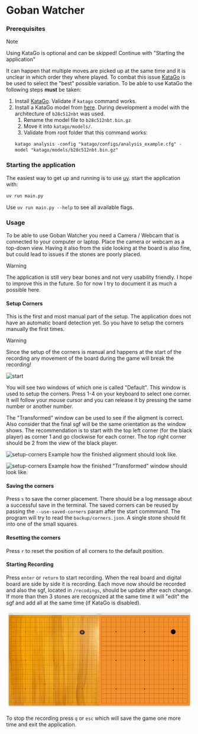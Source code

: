 # Goban Watcher



### Prerequisites
> [!NOTE]
> Using KataGo is optional and can be skipped!
> Continue with "Starting the application"

It can happen that multiple moves are picked up at the same time and it is unclear in which order they where played.
To combat this issue [KataGo](https://github.com/lightvector/KataGo) is be used to select the "best" possible variation.
To be able to use KataGo the following steps **must** be taken:

1. Install [KataGo](https://github.com/lightvector/KataGo). Validate if `katago` command works.
2. Install a KataGo model from [here](https://katagotraining.org/networks/). During development a model with the architecture of `b28c512nbt` was used.
    1. Rename the model file to `b28c512nbt.bin.gz`
    2. Move it into `katago/models/`.
    3. Validate from root folder that this command works:
      ```shell
      katago analysis -config "katago/configs/analysis_example.cfg" -model "katago/models/b28c512nbt.bin.gz"
      ```

### Starting the application
The easiest way to get up and running is to use [uv](https://docs.astral.sh/uv/).
start the application with:
```sh
uv run main.py
```
Use `uv run main.py --help` to see all available flags.

### Usage

To be able to use Goban Watcher you need a Camera / Webcam that is connected to your computer or laptop.
Place the camera or webcam as a top-down view. Having it also from the side looking at the board is also fine, but could
lead to issues if the stones are poorly placed.

> [!WARNING]
> The application is still very bear bones and not very usability friendly.
> I hope to improve this in the future. So for now I try to document it as much a possible here.

#### Setup Corners

This is the first and most manual part of the setup. The application does not have an automatic board detection yet.
So you have to setup the corners manually the first times.

> [!Warning]
> Since the setup of the corners is manual and happens at the start of the recording any movement of the board during the game will break the recording!

![start](/docs/images/001.jpeg)

You will see two windows of which one is called "Default". This window is used to setup the corners.
Press 1-4 on your keyboard to select one corner. It will follow your mouse cursor and you can release it by pressing
the same number or another number.


The "Transformed" window can be used to see if the aligment is correct. Also consider that the final sgf will be the same orientation as the window shows. The recommendation is to start with the top left corner (for the black player) as corner 1 and go clockwise for each corner. The top right corner should be 2 from the view of the black player.

![setup-corners](/docs/images/002.jpeg)
Example how the finished alignment should look like.

![setup-corners](/docs/images/002.jpeg)
Example how the finished "Transformed" window should look like.

#### Saving the corners

Press `s` to save the corner placement. There should be a log message about a successful save in the terminal. The saved corners can be reused by passing the `--use-saved-corners` param after the start commmand. The program will try to read the `backup/corners.json`. A single stone should fit into one of the small squares.

#### Resetting the corners

Press `r` to reset the position of all corners to the default position.

#### Starting Recording

Press `enter` or `return` to start recording. When the real board and digital board are side by side it is recording.
Each move now should be recorded and also the sgf, located in `/recodings`, should be update after each change.
If more than then 3 stones are recognized at the same time it will "edit" the sgf and add all at the same time (if KataGo is disabled).

![recording](/docs/images/004-recording.jpeg)

To stop the recording press `q` or `esc` which will save the game one more time and exit the application.
